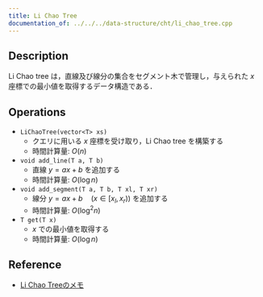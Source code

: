 ```yaml
---
title: Li Chao Tree
documentation_of: ../../../data-structure/cht/li_chao_tree.cpp
---
```


## Description

Li Chao tree は，直線及び線分の集合をセグメント木で管理し，与えられた $x$ 座標での最小値を取得するデータ構造である．

## Operations

- `LiChaoTree(vector<T> xs)`
    - クエリに用いる $x$ 座標を受け取り，Li Chao tree を構築する
    - 時間計算量: $O(n)$
- `void add_line(T a, T b)`
    - 直線 $y = ax + b$ を追加する
    - 時間計算量: $O(\log n)$
- `void add_segment(T a, T b, T xl, T xr)`
    - 線分 $y = ax + b \quad (x \in [x_l, x_r))$ を追加する
    - 時間計算量: $O(\log^2 n)$
- `T get(T x)`
    - $x$ での最小値を取得する
    - 時間計算量: $O(\log n)$

## Reference

- [Li Chao Treeのメモ](https://smijake3.hatenablog.com/entry/2018/06/16/144548)